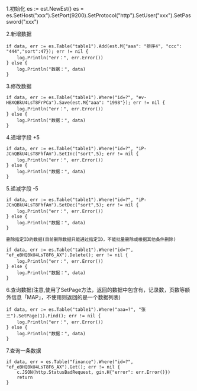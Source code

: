 1.初始化
	es := est.NewEst()
	es = es.SetHost("xxx").SetPort(9200).SetProtocol("http").SetUser("xxx").SetPassword("xxx")

2.新增数据

	if data, err := es.Table("table1").Add(est.M{"aaa": "排序4", "ccc": "444","sort":47}); err != nil {
		log.Println("err：", err.Error())
	} else {
		log.Println("数据：", data)
	}

3.修改数据

	if data, err := es.Table("table1").Where("id=?", "ev-HBXQBkU4LsT8FrPCa").Save(est.M{"aaa": "1998"}); err != nil {
		log.Println("err：", err.Error())
	} else {
		log.Println("数据：", data)
	}

4.递增字段 +5

	if data, err := es.Table("table1").Where("id=?", "iP-JCnQBkU4LsT8FhfAm").SetInc("sort",5); err != nil {
		log.Println("err：", err.Error())
	} else {
		log.Println("数据：", data)
	}

5.递减字段 -5

	if data, err := es.Table("table1").Where("id=?", "iP-JCnQBkU4LsT8FhfAm").SetDec("sort",5); err != nil {
		log.Println("err：", err.Error())
	} else {
		log.Println("数据：", data)
	}

    删除指定ID的数据(目前删除数据只能通过指定ID，不能批量删除或根据其他条件删除)

	if data, err := es.Table("table1").Where("id=?", "ef_eBHQBkU4LsT8F6_AX").Delete(); err != nil {
		log.Println("err：", err.Error())
	} else {
		log.Println("数据：", data)
	}

6.查询数据(注意,使用了SetPage方法，返回的数据中包含有，记录数，页数等额外信息「MAP」，不使用则返回的是一个数据列表)

	if data, err := es.Table("table1").Where("aaa=?", "张三").SetPage(1).Find(); err != nil {
		log.Println("err：", err.Error())
	} else {
		log.Println("数据：", data)
	}

7.查询一条数据

    if data, err = es.Table("finance").Where("id=?", "ef_eBHQBkU4LsT8F6_AX").Get(); err != nil {
        c.JSON(http.StatusBadRequest, gin.H{"error": err.Error()})
        return
    }
